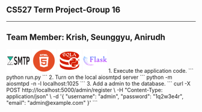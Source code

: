 ## CS527 Term Project-Group 16
---
Team Member:
Krish, Seunggyu, Anirudh
---
<img src="/images/smtp.png" alt="SMTP" width="64" height="64" />
<img src="/images/html.png" alt="HTML"  width="64" height="64" />
<img src="/images/sqlalchemy.png" alt="SQLAlchemy" width="64" height="64" />
<img src="/images/flask.png" alt="Flask" width="64" height="64" />
1. Execute the application code.
```
python run.py
```
2. Turn on the local aiosmtpd server 
```
python -m aiosmtpd -n -l localhost:1025
```
3. Add a admin to the database. 
```
curl -X POST http://localhost:5000/admin/register \
     -H "Content-Type: application/json" \
     -d '{
           "username": "admin",
           "password": "1q2w3e4r",
           "email":    "admin@example.com"
         }'
```